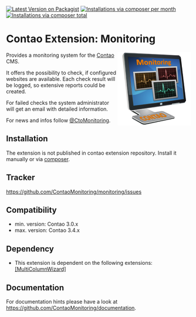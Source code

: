 [![Latest Version on Packagist](http://img.shields.io/packagist/v/cliffparnitzky/monitoring.svg?style=flat)](https://packagist.org/packages/cliffparnitzky/monitoring)
[![Installations via composer per month](http://img.shields.io/packagist/dm/cliffparnitzky/monitoring.svg?style=flat)](https://packagist.org/packages/cliffparnitzky/monitoring)
[![Installations via composer total](http://img.shields.io/packagist/dt/cliffparnitzky/monitoring.svg?style=flat)](https://packagist.org/packages/cliffparnitzky/monitoring)

Contao Extension: Monitoring
============================

<img align="right" width="200" height="200" src="https://raw.githubusercontent.com/ContaoMonitoring/documentation/master/logo/ContaoMonitoring_Logo_200x200.png">

Provides a monitoring system for the [Contao](http://contao.org) CMS.

It offers the possibility to check, if configured websites are available. Each check result will be logged, so extensive reports could be created.

For failed checks the system administrator will get an email with detailed information.

For news and infos follow [@CtoMonitoring](https://twitter.com/CtoMonitoring).


Installation
------------

The extension is not published in contao extension repository.
Install it manually or via [composer](https://packagist.org/packages/cliffparnitzky/monitoring).


Tracker
-------

https://github.com/ContaoMonitoring/monitoring/issues


Compatibility
-------------

- min. version: Contao 3.0.x
- max. version: Contao 3.4.x


Dependency
----------

- This extension is dependent on the following extensions: [[MultiColumnWizard]](https://contao.org/en/extension-list/view/MultiColumnWizard.html)


Documentation
-------------

For documentation hints please have a look at https://github.com/ContaoMonitoring/documentation.